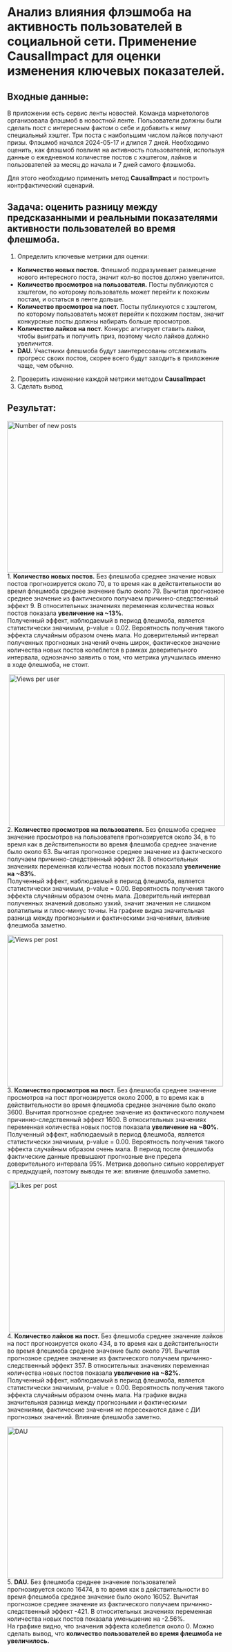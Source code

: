 # Анализ влияния флэшмоба на активность пользователей в социальной сети. Применение CausalImpact для оценки изменения ключевых показателей.
## Входные данные:
В приложении есть сервис ленты новостей. Команда маркетологов организовала флэшмоб в новостной ленте. Пользователи должны были сделать пост с интересным фактом о себе и добавить к нему специальный хэштег. Три поста с наибольшим числом лайков получают призы. Флэшмоб начался 2024-05-17 и длился 7 дней. Необходимо оценить, как флэшмоб повлиял на активность пользователей, используя данные о ежедневном количестве постов с хэштегом, лайков и пользователей за месяц до начала и 7 дней самого флэшмоба. 

Для этого необходимо применить метод **CausalImpact** и построить контрфактический сценарий.

## Задача: оценить разницу между предсказанными и реальными показателями активности пользователей во время флешмоба.
1. Определить ключевые метрики для оценки:
  - **Количество новых постов.** Флешмоб подразумевает размещение нового интересного поста, значит кол-во постов должно увеличится.
  - **Количество просмотров на пользователя.** Посты публикуются с хэштегом, по которому пользователь может перейти к похожим постам, и остаться в ленте дольше.
  - **Количество просмотров на пост.** Посты публикуются с хэштегом, по которому пользователь может перейти к похожим постам, значит конкурсные посты должны набирать больше просмотров.
  - **Количество лайков на пост.** Конкурс агитирует ставить лайки, чтобы выиграть и получить приз, поэтому число лайков должно увеличится.
  - **DAU.** Участники флешмоба будут заинтересованы отслеживать прогресс своих постов, скорее всего будут заходить в приложение чаще, чем обычно.
2. Проверить изменение каждой метрики методом **CausalImpact**
3. Сделать вывод

## Результат:
<image width="500" height="350" align="left" src="/images/CausalImpact_1_new_post.png" alt="Number of new posts"> 1. **Количество новых постов.** Без флешмоба среднее значение новых постов прогнозируется около 70, в то время как в действительности во время флешмоба среднее значение было около 79. Вычитая прогнозное среднее значение из фактического получаем причинно-следственный эффект 9. В относительных значениях переменная количества новых постов показала **увеличение на ~13%**.  
Полученный эффект, наблюдаемый в период флешмоба, является статистически значимым, p-value = 0.02. Вероятность получения такого эффекта случайным образом очень мала.
Но доверительный интервал полученных прогнозных значений очень широк, фактическое значение количества новых постов колеблется в рамках доверительного интервала, однозначно заявить о том, что метрика улучшилась именно в ходе флешмоба, не стоит.  

<image width="500" height="350" align="right" src="/images/CausalImpact_2_view_per_user.png" alt="Views per user"> 2. **Количество просмотров на пользователя.** Без флешмоба среднее значение просмотров на пользователя прогнозируется около 34, в то время как в действительности во время флешмоба среднее значение было около 63. Вычитая прогнозное среднее значение из фактического получаем причинно-следственный эффект 28. В относительных значениях переменная количества новых постов показала **увеличение на ~83%.**  
Полученный эффект, наблюдаемый в период флешмоба, является статистически значимым, p-value = 0.00. Вероятность получения такого эффекта случайным образом очень мала.
Доверительный интервал полученных значений довольно узкий, значит значения не слишком волатильны и плюс-минус точны. На графике видна значительная разница между прогнозными и фактическими значениями, влияние флешмоба заметно.  

<image width="500" height="350" align="left" src="/images/CausalImpact_3_view_per_post.png" alt="Views per post"> 3. **Количество просмотров на пост.** Без флешмоба среднее значение просмотров на пост прогнозируется около 2000, в то время как в действительности во время флешмоба среднее значение было около 3600. Вычитая прогнозное среднее значение из фактического получаем причинно-следственный эффект 1600. В относительных значениях переменная количества новых постов показала **увеличение на ~80%.**  
Полученный эффект, наблюдаемый в период флешмоба, является статистически значимым, p-value = 0.00. Вероятность получения такого эффекта случайным образом очень мала. В период после флешмоба фактические данные превышают прогнозные вне предела доверительного интервала 95%. 
Метрика довольно сильно коррелирует с предыдущей, поэтому выводы те же: влияние флешмоба заметно.  

<image width="500" height="350" align="right" src="/images/CausalImpact_4_like_per_post.png" alt="Likes per post"> 4. **Количество лайков на пост.** Без флешмоба среднее значение лайков на пост прогнозируется около 434, в то время как в действительности во время флешмоба среднее значение было около 791. Вычитая прогнозное среднее значение из фактического получаем причинно-следственный эффект 357. В относительных значениях переменная количества новых постов показала **увеличение на ~82%.**  
Полученный эффект, наблюдаемый в период флешмоба, является статистически значимым, p-value = 0.00. Вероятность получения такого эффекта случайным образом очень мала.
На графике видна значительная разница между прогнозными и фактическими значениями, фактические значения не пересекаются даже с ДИ прогнозных значений. Влияние флешмоба заметно.  

<image width="500" height="350" align="left" src="/images/CausalImpact_5_DAU_cov.png" alt="DAU"> 5. **DAU.** Без флешмоба среднее значение пользователей прогнозируется около 16474, в то время как в действительности во время флешмоба среднее значение было около 16052. Вычитая прогнозное среднее значение из фактического получаем причинно-следственный эффект -421. В относительных значениях переменная количества новых постов показала уменьшение на -2.56%.  
На графике видно, что значения эффекта колеблется около 0. Можно сделать вывод, что **количество пользователей во время флешмоба не увеличилось.**  
